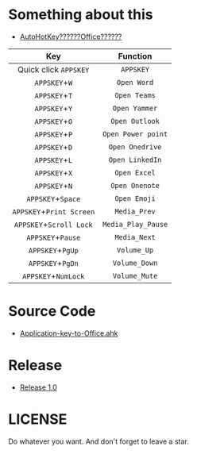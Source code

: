 # Something about this

- [AutoHotKey??????Office??????](https://refun.eu.org/2019/menu.html)

|Key|Function|
|:---:|:---:|
|Quick click `APPSKEY`|`APPSKEY`|
|`APPSKEY`+`W`|`Open Word`|
|`APPSKEY`+`T`|`Open Teams`|
|`APPSKEY`+`Y`|`Open Yammer`|
|`APPSKEY`+`O`|`Open Outlook`|
|`APPSKEY`+`P`|`Open Power point`|
|`APPSKEY`+`D`|`Open Onedrive`|
|`APPSKEY`+`L`|`Open LinkedIn`|
|`APPSKEY`+`X`|`Open Excel`|
|`APPSKEY`+`N`|`Open Onenote`|
|`APPSKEY`+`Space`|`Open Emoji`|
|`APPSKEY`+`Print Screen`|`Media_Prev`|
|`APPSKEY`+`Scroll Lock`|`Media_Play_Pause`|
|`APPSKEY`+`Pause`|`Media_Next`|
|`APPSKEY`+`PgUp`|`Volume_Up`|
|`APPSKEY`+`PgDn`|`Volume_Down`|
|`APPSKEY`+`NumLock`|`Volume_Mute`|


# Source Code
- [Application-key-to-Office.ahk](https://github.com/gears233/Application-key-to-Office/blob/master/Application-key-to-Office.ahk)

# Release
- [Release 1.0](https://github.com/gears233/Application-key-to-Office/releases/tag/1.0)

# LICENSE
Do whatever you want.
And don't forget to leave a star.